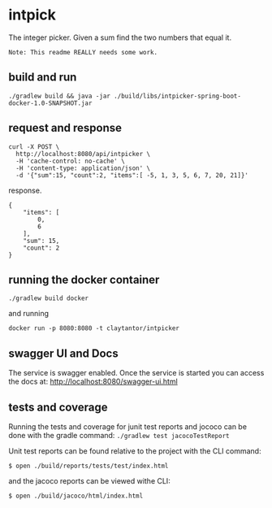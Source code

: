 # intpick
The integer picker. Given a sum find the two numbers that equal it.

`Note: This readme REALLY needs some work.`

## build and run
`./gradlew build && java -jar ./build/libs/intpicker-spring-boot-docker-1.0-SNAPSHOT.jar`


## request and response

```
curl -X POST \
  http://localhost:8080/api/intpicker \
  -H 'cache-control: no-cache' \
  -H 'content-type: application/json' \
  -d '{"sum":15, "count":2, "items":[ -5, 1, 3, 5, 6, 7, 20, 21]}'
```

response.

```
{
    "items": [
        0,
        6
    ],
    "sum": 15,
    "count": 2
}
```

## running the docker container
`./gradlew build docker`

and running

`docker run -p 8080:8080 -t claytantor/intpicker`

## swagger UI and Docs
The service is swagger enabled. Once the service is started you can access the docs at: [http://localhost:8080/swagger-ui.html](http://localhost:8080/swagger-ui.html)


## tests and coverage

Running the tests and coverage for junit test reports and jococo can be done with the gradle command:  `./gradlew test jacocoTestReport`

Unit test reports can be found relative to the project with the CLI command: 

`$ open ./build/reports/tests/test/index.html`

and the jacoco reports can be viewed withe CLI:  

`$ open ./build/jacoco/html/index.html`